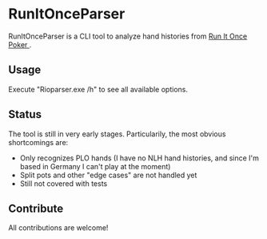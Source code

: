 # RunItOnceParser
RunItOnceParser is a CLI tool to analyze hand histories from [Run It Once Poker ](https://www.runitonce.eu/).

## Usage
Execute "Rioparser.exe /h" to see all available options.

## Status
The tool is still in very early stages. Particularily, the most obvious shortcomings are:
* Only recognizes PLO hands (I have no NLH hand histories, and since I'm based in Germany I can't play at the moment)
* Split pots and other "edge cases" are not handled yet
* Still not covered with tests

## Contribute
All contributions are welcome!
